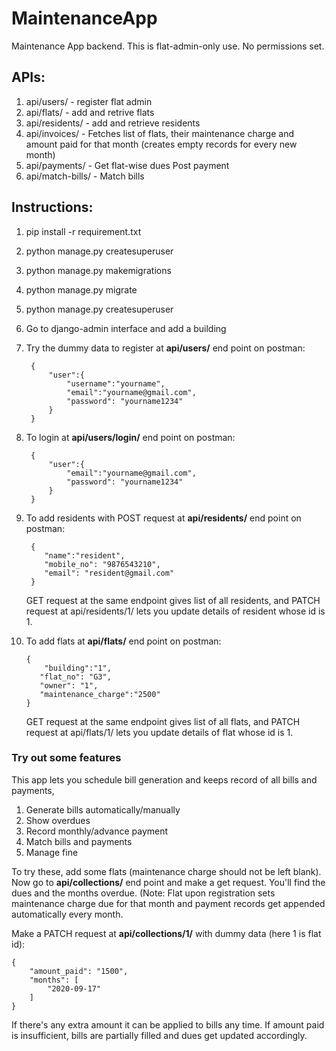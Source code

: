 # MaintenanceApp
Maintenance App backend.
This is flat-admin-only use. No permissions set.
## APIs:
1. api/users/ - register flat admin
1. api/flats/ - add and retrive flats
2. api/residents/ - add and retrieve residents
3. api/invoices/ - Fetches list of flats, their maintenance charge and amount paid for that month (creates empty records for every new month)
4. api/payments/ - Get flat-wise dues Post payment
5. api/match-bills/ - Match bills
## Instructions:
1. pip install -r requirement.txt
2. python manage.py createsuperuser
3. python manage.py makemigrations
4. python manage.py migrate
5. python manage.py createsuperuser
6. Go to django-admin interface and add a building
7. Try the dummy data to register at **api/users/** end point on postman:

		{
		    "user":{
		        "username":"yourname",
		        "email":"yourname@gmail.com", 
		        "password": "yourname1234"
		    }
		}
8. To login at **api/users/login/** end point on postman:

		{
		    "user":{
		        "email":"yourname@gmail.com", 
		        "password": "yourname1234"
		    }
		}
9. To add residents with POST request at **api/residents/** end point on postman:
 
		{
		   "name":"resident",
		   "mobile_no": "9876543210",
		   "email": "resident@gmail.com"
		}
	GET request at the same endpoint gives list of all residents, and PATCH request at api/residents/1/ lets you update details of resident whose id is 1.
11. To add flats at **api/flats/** end point on postman:

		{
		    "building":"1",
		   "flat_no": "G3",
		   "owner": "1",
		   "maintenance_charge":"2500"
		}
	GET request at the same endpoint gives list of all flats, and PATCH request at api/flats/1/ lets you update details of flat whose id is 1.
### Try out some features
This app lets you schedule bill generation and keeps record of all bills and payments,
1. Generate bills automatically/manually
2. Show overdues
3. Record monthly/advance payment 
4. Match bills and payments
5. Manage fine

To try these, add some flats (maintenance charge should not be left blank). Now go to **api/collections/** end point and make a get request. You'll find the dues and the months overdue. (Note: Flat upon registration sets maintenance charge due for that month and payment records get appended automatically every month.

Make a PATCH request at **api/collections/1/** with dummy data (here 1 is flat id):

	{
	    "amount_paid": "1500",
	    "months": [
	        "2020-09-17"
	    ]
	}
If there's any extra amount it can be applied to bills any time. If amount paid is insufficient, bills are partially filled and dues get updated accordingly. 
